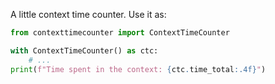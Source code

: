 A little context time counter.
Use it as:

```py
from contexttimecounter import ContextTimeCounter

with ContextTimeCounter() as ctc:
    # ...
print(f"Time spent in the context: {ctc.time_total:.4f}")
```
